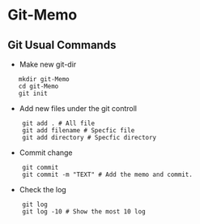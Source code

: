 # Git-Memo

## Git Usual Commands
 - Make new git-dir
 ```
    mkdir git-Memo
    cd git-Memo
    git init
 ```
 - Add new files under the git controll
```
    git add . # All file
    git add filename # Specfic file
    git add directory # Specfic directory
```
 - Commit change
```
    git commit
    git commit -m "TEXT" # Add the memo and commit.
```
 - Check the log
```
    git log
    git log -10 # Show the most 10 log
```